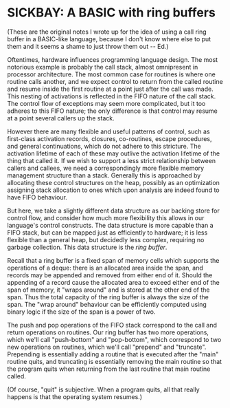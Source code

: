 SICKBAY: A BASIC with ring buffers
==================================

(These are the original notes I wrote up for the idea of using a call ring
buffer in a BASIC-like language, because I don't know where else to put them
and it seems a shame to just throw them out -- Ed.)

Oftentimes, hardware influences programming language design.  The most
notorious example is probably the call stack, almost omnipresent in processor
architecture.  The most common case for routines is where one routine calls
another, and we expect control to return from the called routine and resume
inside the first routine at a point just after the call was made.  This
nesting of activations is reflected in the FIFO nature of the call stack.
The control flow of exceptions may seem more complicated, but it too adheres
to this FIFO nature; the only difference is that control may resume at a point
several callers up the stack.

However there are many flexible and useful patterns of control, such as
first-class activation records, closures, co-routines, escape procedures, and
general continuations, which do not adhere to this stricture.  The activation
lifetime of each of these may outlive the activation lifetime of the thing
that called it.  If we wish to support a less strict relationship between
callers and callees, we need a correspondingly more flexible memory management
structure than a stack.  Generally this is approached by allocating these
control structures on the heap, possibly as an optimization assigning stack
allocation to ones which upon analysis are indeed found to have FIFO behaviour.

But here, we take a slightly different data structure as our backing store
for control flow, and consider how much more flexibility this allows in our
language's control constructs.  The data structure is more capable than a FIFO
stack, but can be mapped just as efficiently to hardware; it is less flexible
than a general heap, but decidedly less complex, requiring no garbage
collection.  This data structure is the _ring buffer_.

Recall that a ring buffer is a fixed span of memory cells which supports the
operations of a deque: there is an allocated area inside the span, and records may
be appended and removed from either end of it.  Should the appending of a record
cause the allocated area to exceed either end of the span of memory, it "wraps
around" and is stored at the other end of the span.  Thus the total capacity of the
ring buffer is always the size of the span. The "wrap around" behaviour can be
efficiently computed using binary logic if the size of the span is a power of two.

The push and pop operations of the FIFO stack correspond to the call and
return operations on routines.  Our ring buffer has two more operations, which we'll
call "push-bottom" and "pop-bottom", which correspond to two new operations
on routines, which we'll call "prepend" and "truncate".  Prepending is essentially
adding a routine that is executed after the "main" routine quits, and truncating is
essentially removing the main routine so that the program quits when returning
from the last routine that main routine called.

(Of course, "quit" is subjective.  When a program quits, all that really
happens is that the operating system resumes.)
